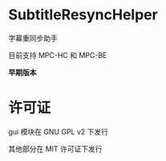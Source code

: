 SubtitleResyncHelper
====================

字幕重同步助手

目前支持 MPC-HC 和 MPC-BE

**早期版本**


许可证
====================

gui 模块在 GNU GPL v2 下发行

其他部分在 MIT 许可证下发行
